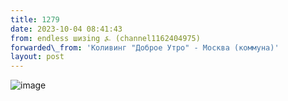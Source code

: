 ```yaml
---
title: 1279
date: 2023-10-04 08:41:43
from: endless шизing ⍼ (channel1162404975)
forwarded\_from: 'Коливинг "Доброе Утро" - Москва (коммуна)'
layout: post
---
```


![image](photos/photo_181@04-10-2023_08-41-43.jpg)


